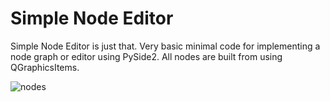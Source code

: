 # Simple Node Editor

Simple Node Editor is just that. Very basic minimal code for implementing a node graph or editor using PySide2. All nodes are built from using QGraphicsItems. 

![nodes](https://github.com/bhowiebkr/simple-node-editor/blob/master/images/node_editor.jpg)
